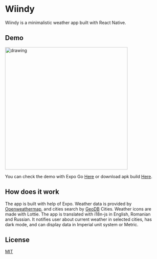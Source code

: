 # Wiindy

Wiindy is a minimalistic weather app built with React Native.

## Demo
<img src="https://github.com/AnonimDevelope/Wiindy/blob/aa615ab021d9f07d9ce4485b1043edb5f496ffa4/demo/demo.gif" alt="drawing" width=400 />

You can check the demo with Expo Go [Here](https://expo.io/@razvan1322/projects/Wiindy) or download apk build [Here]().

## How does it work

The app is built with help of Expo. Weather data is provided by [Openweathermap](https://openweathermap.org/api), and cities search by [GeoDB](https://rapidapi.com/wirefreethought/api/geodb-cities/endpoints) Cities. Weather icons are made with Lottie. The app is translated with i18n-js in English, Romanian and Russian. It notifies user about current weather in selected cities, has dark mode, and can display data in Imperial unit system or Metric.


## License
[MIT](https://choosealicense.com/licenses/mit/)
